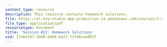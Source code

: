 ```yaml
---
content_type: resource
description: This resource contains homework solutions.
file: https://ol-ocw-studio-app-production.s3.amazonaws.com/courses/3-091sc-introduction-to-solid-state-chemistry-fall-2010/17a6e7875b9864048a2771f98cea991f_MIT3_091SCF09_hw22_sol.pdf
file_type: application/pdf
resourcetype: Document
title: 'Session #22: Homework Solutions'
uid: 17a6e787-5b98-6404-8a27-71f98cea991f
---
```

